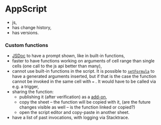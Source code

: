 # AppScript

* js,
* has change history,
* has versions.

### Custom functions

* [JSDoc](https://jsdoc.app/) to have a prompt shown, like in built-in functions,
* faster to have functions working on arguments of cell range than single cells \(one call to the js api better than many\),
* cannot use built-in functions in the script. It is possible to [`setFormula`](https://developers.google.com/apps-script/reference/spreadsheet/range#setformulaformula) to have a generated arguments inserted, but if that is the case the function cannot be invoked in the same cell with `=` . It would have to be called via e.g. a trigger,
* sharing the function:
  * publishing it \(after verification\) as a [add-on](https://developers.google.com/gsuite/add-ons/overview),
  * copy the sheet – the function will be copied with it, \(are the future changes visible as well – is the function linked or copied?\)
  * open the script editor and copy-paste in another sheet.
* have a list of past invocations, with logging via Stacktrace.



